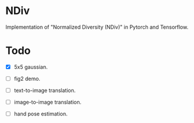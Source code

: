 # NDiv
Implementation of "Normalized Diversity (NDiv)" in Pytorch and Tensorflow.

# Todo
* [x] 5x5 gaussian.
* [ ] fig2 demo.
* [ ] text-to-image translation.
* [ ] image-to-image translation.
* [ ] hand pose estimation.

